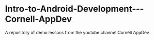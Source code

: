 # Intro-to-Android-Development---Cornell-AppDev
A repository of demo lessons from the youtube channel Cornell AppDev
